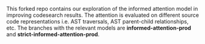 This forked repo contains our exploration of the informed attention model in improving codesearch results. The attention is evaluated on different source code representations i.e. AST traversals, AST parent-child relationships, etc. The branches with the relevant models are **informed-attention-prod** and **strict-informed-attention-prod**.  
